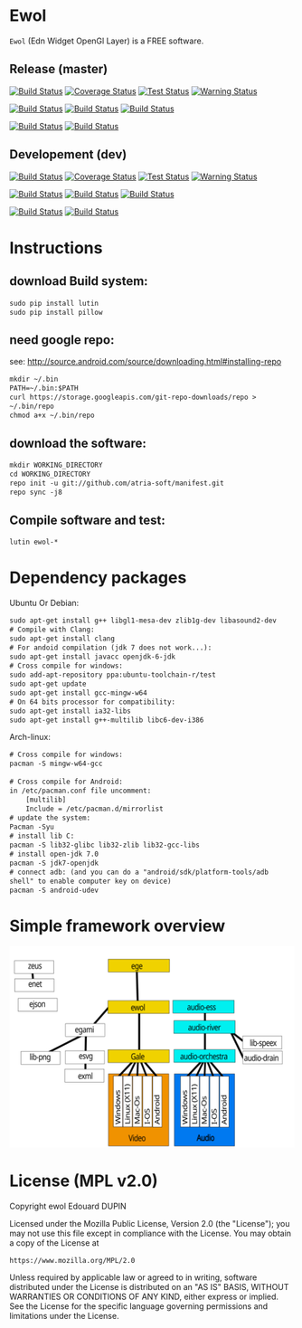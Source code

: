 Ewol
====

`Ewol` (Edn Widget OpenGl Layer) is a FREE software.

Release (master)
----------------

[![Build Status](https://travis-ci.org/atria-soft/ewol.svg?branch=master)](https://travis-ci.org/atria-soft/ewol)
[![Coverage Status](http://atria-soft.com/ci/coverage/atria-soft/ewol.svg?branch=master)](http://atria-soft.com/ci/atria-soft/ewol)
[![Test Status](http://atria-soft.com/ci/test/atria-soft/ewol.svg?branch=master)](http://atria-soft.com/ci/atria-soft/ewol)
[![Warning Status](http://atria-soft.com/ci/warning/atria-soft/ewol.svg?branch=master)](http://atria-soft.com/ci/atria-soft/ewol)

[![Build Status](http://atria-soft.com/ci/build/atria-soft/ewol.svg?branch=master&tag=Linux)](http://atria-soft.com/ci/atria-soft/ewol)
[![Build Status](http://atria-soft.com/ci/build/atria-soft/ewol.svg?branch=master&tag=MacOs)](http://atria-soft.com/ci/atria-soft/ewol)
[![Build Status](http://atria-soft.com/ci/build/atria-soft/ewol.svg?branch=master&tag=Mingw)](http://atria-soft.com/ci/atria-soft/ewol)

[![Build Status](http://atria-soft.com/ci/build/atria-soft/ewol.svg?branch=master&tag=Android)](http://atria-soft.com/ci/atria-soft/ewol)
[![Build Status](http://atria-soft.com/ci/build/atria-soft/ewol.svg?branch=master&tag=IOs)](http://atria-soft.com/ci/atria-soft/ewol)

Developement (dev)
------------------

[![Build Status](https://travis-ci.org/atria-soft/ewol.svg?branch=dev)](https://travis-ci.org/atria-soft/ewol)
[![Coverage Status](http://atria-soft.com/ci/coverage/atria-soft/ewol.svg?branch=dev)](http://atria-soft.com/ci/atria-soft/ewol)
[![Test Status](http://atria-soft.com/ci/test/atria-soft/ewol.svg?branch=dev)](http://atria-soft.com/ci/atria-soft/ewol)
[![Warning Status](http://atria-soft.com/ci/warning/atria-soft/ewol.svg?branch=dev)](http://atria-soft.com/ci/atria-soft/ewol)

[![Build Status](http://atria-soft.com/ci/build/atria-soft/ewol.svg?branch=dev&tag=Linux)](http://atria-soft.com/ci/atria-soft/ewol)
[![Build Status](http://atria-soft.com/ci/build/atria-soft/ewol.svg?branch=dev&tag=MacOs)](http://atria-soft.com/ci/atria-soft/ewol)
[![Build Status](http://atria-soft.com/ci/build/atria-soft/ewol.svg?branch=dev&tag=Mingw)](http://atria-soft.com/ci/atria-soft/ewol)

[![Build Status](http://atria-soft.com/ci/build/atria-soft/ewol.svg?branch=dev&tag=Android)](http://atria-soft.com/ci/atria-soft/ewol)
[![Build Status](http://atria-soft.com/ci/build/atria-soft/ewol.svg?branch=dev&tag=IOs)](http://atria-soft.com/ci/atria-soft/ewol)

Instructions
============

download Build system:
----------------------

	sudo pip install lutin
	sudo pip install pillow

need google repo:
-----------------

see: http://source.android.com/source/downloading.html#installing-repo

	mkdir ~/.bin
	PATH=~/.bin:$PATH
	curl https://storage.googleapis.com/git-repo-downloads/repo > ~/.bin/repo
	chmod a+x ~/.bin/repo


download the software:
----------------------

	mkdir WORKING_DIRECTORY
	cd WORKING_DIRECTORY
	repo init -u git://github.com/atria-soft/manifest.git
	repo sync -j8


Compile software and test:
--------------------------

	lutin ewol-*

Dependency packages
===================

Ubuntu Or Debian:

	sudo apt-get install g++ libgl1-mesa-dev zlib1g-dev libasound2-dev
	# Compile with Clang:
	sudo apt-get install clang
	# For andoid compilation (jdk 7 does not work...):
	sudo apt-get install javacc openjdk-6-jdk
	# Cross compile for windows:
	sudo add-apt-repository ppa:ubuntu-toolchain-r/test
	sudo apt-get update
	sudo apt-get install gcc-mingw-w64
	# On 64 bits processor for compatibility:
	sudo apt-get install ia32-libs
	sudo apt-get install g++-multilib libc6-dev-i386

Arch-linux:

	# Cross compile for windows:
	pacman -S mingw-w64-gcc
	
	# Cross compile for Android:
	in /etc/pacman.conf file uncomment:
		[multilib]
		Include = /etc/pacman.d/mirrorlist
	# update the system:
	Pacman -Syu
	# install lib C:
	pacman -S lib32-glibc lib32-zlib lib32-gcc-libs
	# install open-jdk 7.0
	pacman -S jdk7-openjdk
	# connect adb: (and you can do a "android/sdk/platform-tools/adb shell" to enable computer key on device)
	pacman -S android-udev


Simple framework overview
=========================

![overview](overview.svg)

License (MPL v2.0)
==================

Copyright ewol Edouard DUPIN

Licensed under the Mozilla Public License, Version 2.0 (the "License");
you may not use this file except in compliance with the License.
You may obtain a copy of the License at

	https://www.mozilla.org/MPL/2.0

Unless required by applicable law or agreed to in writing, software
distributed under the License is distributed on an "AS IS" BASIS,
WITHOUT WARRANTIES OR CONDITIONS OF ANY KIND, either express or implied.
See the License for the specific language governing permissions and
limitations under the License.

